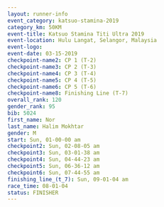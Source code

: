 ```yaml
---
layout: runner-info 
event_category: katsuo-stamina-2019 
category_km: 50KM 
event-title: Katsuo Stamina Titi Ultra 2019 
event-location: Hulu Langat, Selangor, Malaysia 
event-logo: 
event-date: 03-15-2019 
checkpoint-name2: CP 1 (T-2) 
checkpoint-name3: CP 2 (T-3) 
checkpoint-name4: CP 3 (T-4) 
checkpoint-name5: CP 4 (T-5) 
checkpoint-name6: CP 5 (T-6) 
checkpoint-name8: Finishing Line (T-7) 
overall_rank: 120
gender_rank: 95
bib: 5024
first_name: Nor
last_name: Halim Mokhtar
gender: M
start: Sun, 01-00-00 am
checkpoint2: Sun, 02-08-05 am
checkpoint3: Sun, 03-01-38 am
checkpoint4: Sun, 04-44-23 am
checkpoint5: Sun, 06-36-12 am
checkpoint6: Sun, 07-44-55 am
finishing_line_(t_7): Sun, 09-01-04 am
race_time: 08-01-04
status: FINISHER
---
```

